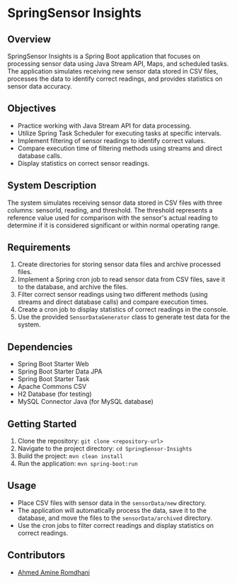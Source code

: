 # SpringSensor Insights

## Overview
SpringSensor Insights is a Spring Boot application that focuses on processing sensor data using Java Stream API, Maps, and scheduled tasks. The application simulates receiving new sensor data stored in CSV files, processes the data to identify correct readings, and provides statistics on sensor data accuracy.

## Objectives
- Practice working with Java Stream API for data processing.
- Utilize Spring Task Scheduler for executing tasks at specific intervals.
- Implement filtering of sensor readings to identify correct values.
- Compare execution time of filtering methods using streams and direct database calls.
- Display statistics on correct sensor readings.

## System Description
The system simulates receiving sensor data stored in CSV files with three columns: sensorId, reading, and threshold. The threshold represents a reference value used for comparison with the sensor's actual reading to determine if it is considered significant or within normal operating range.

## Requirements
1. Create directories for storing sensor data files and archive processed files.
2. Implement a Spring cron job to read sensor data from CSV files, save it to the database, and archive the files.
3. Filter correct sensor readings using two different methods (using streams and direct database calls) and compare execution times.
4. Create a cron job to display statistics of correct readings in the console.
5. Use the provided `SensorDataGenerator` class to generate test data for the system.

## Dependencies
- Spring Boot Starter Web
- Spring Boot Starter Data JPA
- Spring Boot Starter Task
- Apache Commons CSV
- H2 Database (for testing)
- MySQL Connector Java (for MySQL database)

## Getting Started
1. Clone the repository: `git clone <repository-url>`
2. Navigate to the project directory: `cd SpringSensor-Insights`
3. Build the project: `mvn clean install`
4. Run the application: `mvn spring-boot:run`

## Usage
- Place CSV files with sensor data in the `sensorData/new` directory.
- The application will automatically process the data, save it to the database, and move the files to the `sensorData/archived` directory.
- Use the cron jobs to filter correct readings and display statistics on correct readings.

## Contributors
- [Ahmed Amine Romdhani](https://github.com/amine-rm)
